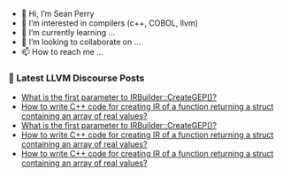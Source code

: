 - 👋 Hi, I’m Sean Perry
- 👀 I’m interested in compilers (c++, COBOL, llvm)
- 🌱 I’m currently learning ...
- 💞️ I’m looking to collaborate on ...
- 📫 How to reach me ...

<!---
s66perry/s66perry is a ✨ special ✨ repository because its `README.md` (this file) appears on your GitHub profile.
You can click the Preview link to take a look at your changes.
--->
### 📕 Latest LLVM Discourse Posts

<!-- DISCOURSE-LLVM:START -->
- [What is the first parameter to IRBuilder::CreateGEP&lpar;&rpar;?](https://discourse.llvm.org/t/what-is-the-first-parameter-to-irbuilder-creategep/69905#post_7)
- [How to write C++ code for creating IR of a function returning a struct containing an array of real values?](https://discourse.llvm.org/t/how-to-write-c-code-for-creating-ir-of-a-function-returning-a-struct-containing-an-array-of-real-values/69788#post_10)
- [What is the first parameter to IRBuilder::CreateGEP&lpar;&rpar;?](https://discourse.llvm.org/t/what-is-the-first-parameter-to-irbuilder-creategep/69905#post_6)
- [How to write C++ code for creating IR of a function returning a struct containing an array of real values?](https://discourse.llvm.org/t/how-to-write-c-code-for-creating-ir-of-a-function-returning-a-struct-containing-an-array-of-real-values/69788#post_9)
- [How to write C++ code for creating IR of a function returning a struct containing an array of real values?](https://discourse.llvm.org/t/how-to-write-c-code-for-creating-ir-of-a-function-returning-a-struct-containing-an-array-of-real-values/69788#post_8)
<!-- DISCOURSE-LLVM:END -->
